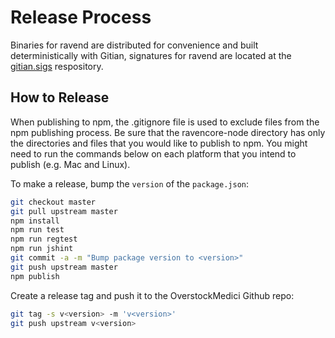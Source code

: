 # Release Process

Binaries for ravend are distributed for convenience and built deterministically with Gitian, signatures for ravend are located at the [gitian.sigs](https://github.com/OverstockMedici/gitian.sigs) respository.

## How to Release

When publishing to npm, the .gitignore file is used to exclude files from the npm publishing process. Be sure that the ravencore-node directory has only the directories and files that you would like to publish to npm. You might need to run the commands below on each platform that you intend to publish (e.g. Mac and Linux).

To make a release, bump the `version` of the `package.json`:

```bash
git checkout master
git pull upstream master
npm install
npm run test
npm run regtest
npm run jshint
git commit -a -m "Bump package version to <version>"
git push upstream master
npm publish
```

Create a release tag and push it to the OverstockMedici Github repo:

```bash
git tag -s v<version> -m 'v<version>'
git push upstream v<version>
```
